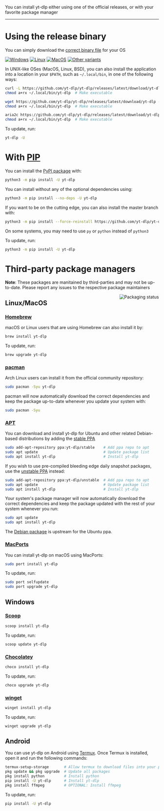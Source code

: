 You can install yt-dlp either using one of the official releases, or with your favorite package manager

---

# Using the release binary

You can simply download the [correct binary file](https://github.com/yt-dlp/yt-dlp#release-files) for your OS

[![Windows](https://img.shields.io/badge/-Windows_x64-blue.svg?style=for-the-badge&logo=windows)](https://github.com/yt-dlp/yt-dlp/releases/latest/download/yt-dlp.exe)
[![Linux](https://img.shields.io/badge/-Linux/BSD-red.svg?style=for-the-badge&logo=linux)](https://github.com/yt-dlp/yt-dlp/releases/latest/download/yt-dlp)
[![MacOS](https://img.shields.io/badge/-MacOS-lightblue.svg?style=for-the-badge&logo=apple)](https://github.com/yt-dlp/yt-dlp/releases/latest/download/yt-dlp_macos)
[![Other variants](https://img.shields.io/badge/-Other-grey.svg?style=for-the-badge)](https://github.com/yt-dlp/yt-dlp#release-files)

In UNIX-like OSes (MacOS, Linux, BSD), you can also install the application into a location in your `$PATH`, such as `~/.local/bin`, in one of the following ways:

```bash
curl -L https://github.com/yt-dlp/yt-dlp/releases/latest/download/yt-dlp -o ~/.local/bin/yt-dlp
chmod a+rx ~/.local/bin/yt-dlp  # Make executable
```

```bash
wget https://github.com/yt-dlp/yt-dlp/releases/latest/download/yt-dlp -O ~/.local/bin/yt-dlp
chmod a+rx ~/.local/bin/yt-dlp  # Make executable
```

```bash
aria2c https://github.com/yt-dlp/yt-dlp/releases/latest/download/yt-dlp --dir ~/.local/bin -o yt-dlp
chmod a+rx ~/.local/bin/yt-dlp  # Make executable
```

To update, run: 
```bash
yt-dlp -U
```


# With [PIP](https://pypi.org/project/pip)

You can install the [PyPI package](https://pypi.org/project/yt-dlp) with:
```bash
python3 -m pip install -U yt-dlp
```

You can install without any of the optional dependencies using:
```bash
python3 -m pip install --no-deps -U yt-dlp
```

If you want to be on the cutting edge, you can also install the master branch with:
```bash
python3 -m pip install --force-reinstall https://github.com/yt-dlp/yt-dlp/archive/master.tar.gz
```

On some systems, you may need to use `py` or `python` instead of `python3`

To update, run:
```bash
python3 -m pip install -U yt-dlp
```


# Third-party package managers

**Note**: These packages are manitained by third-parties and may not be up-to-date. Please report any issues to the respective package maintainers

<a href="https://repology.org/project/yt-dlp/versions">
    <img src="https://repology.org/badge/vertical-allrepos/yt-dlp.svg" alt="Packaging status" align="right">
</a>

## Linux/MacOS

### [Homebrew](https://formulae.brew.sh/formula/yt-dlp)

macOS or Linux users that are using Homebrew can also install it by:
```bash
brew install yt-dlp
```

To update, run:
```bash
brew upgrade yt-dlp
```

### [pacman](https://archlinux.org/packages/community/any/yt-dlp/)

Arch Linux users can install it from the official community repository:
```bash
sudo pacman -Syu yt-dlp
```

pacman will now automatically download the correct dependencies and keep the package up-to-date whenever you update your system with:
```bash
sudo pacman -Syu
```

### [APT](https://en.wikipedia.org/wiki/APT_(software))

You can download and install yt-dlp for Ubuntu and other related Debian-based distributions by adding the [stable PPA](https://launchpad.net/~yt-dlp/+archive/ubuntu/stable)
```bash
sudo add-apt-repository ppa:yt-dlp/stable    # Add ppa repo to apt
sudo apt update                              # Update package list
sudo apt install yt-dlp                      # Install yt-dlp
```

If you wish to use pre-compiled bleeding edge daily snapshot packages, use the [unstable PPA](https://code.launchpad.net/~yt-dlp/+archive/ubuntu/unstable) instead:
```bash
sudo add-apt-repository ppa:yt-dlp/unstable  # Add ppa repo to apt
sudo apt update                              # Update package list
sudo apt install yt-dlp                      # Install yt-dlp
```

Your system's package manager will now automatically download the correct dependencies and keep the package updated with the rest of your system whenever you run:
```bash
sudo apt update
sudo apt install yt-dlp
```
The [Debian package](https://salsa.debian.org/debian/yt-dlp) is upstream for the Ubuntu ppa.

### [MacPorts](https://ports.macports.org/port/yt-dlp/)

You can install yt-dlp on macOS using MacPorts:
```bash
sudo port install yt-dlp
```

To update, run:
```bash
sudo port selfupdate
sudo port upgrade yt-dlp
```


## Windows

### [Scoop](https://scoop.sh)

```powershell
scoop install yt-dlp
```

To update, run:
```powershell
scoop update yt-dlp
```

### [Chocolatey](https://community.chocolatey.org/packages/yt-dlp)

```powershell
choco install yt-dlp
```

To update, run:
```powershell
choco upgrade yt-dlp
```

### [winget](https://docs.microsoft.com/en-us/windows/package-manager/winget/)

```powershell
winget install yt-dlp
```

To update, run:
```powershell
winget upgrade yt-dlp
```

## Android

You can use yt-dlp on Android using [Termux](https://termux.dev). Once Termux is installed, open it and run the following commands:
```bash
termux-setup-storage       # Allow termux to download files into your phone's storage
pkg update && pkg upgrade  # Update all packages
pkg install python         # Install python
pip install -U yt-dlp      # Install yt-dlp
pkg install ffmpeg         # OPTIONAL: Install ffmpeg
```

To update, run:
```bash
pip install -U yt-dlp
```
